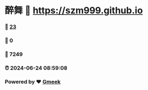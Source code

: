 # 醉舞 :link: https://szm999.github.io 
### :page_facing_up: [23](https://szm999.github.io/tag.html) 
### :speech_balloon: 0 
### :hibiscus: 7249 
### :alarm_clock: 2024-06-24 08:59:08 
### Powered by :heart: [Gmeek](https://github.com/Meekdai/Gmeek)
